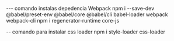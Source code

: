 --- comando instalas depedencia Webpack
 npm i --save-dev  @babel/preset-env @babel/core @babel/cli babel-loader webpack webpack-cli 
 npm i regenerator-runtime core-js

-- comando para instalar css loader
npm i  style-loader css-loader
